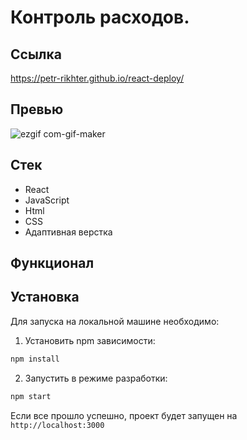 # Контроль расходов.

## Ссылка

https://petr-rikhter.github.io/react-deploy/

## Превью

![ezgif com-gif-maker](https://user-images.githubusercontent.com/105044705/200663677-ea6cacf0-4511-4669-a465-d10ec1c26e06.gif)

## Стек

- React
- JavaScript
- Html
- CSS
- Адаптивная верстка

## Функционал



## Установка

Для запуска на локальной машине необходимо:</br>

1. Установить npm зависимости:</br>

```sh
npm install
```

2. Запустить в режиме разработки:</br>

```sh
npm start
```

Если все прошло успешно, проект будет запущен на `http://localhost:3000`

